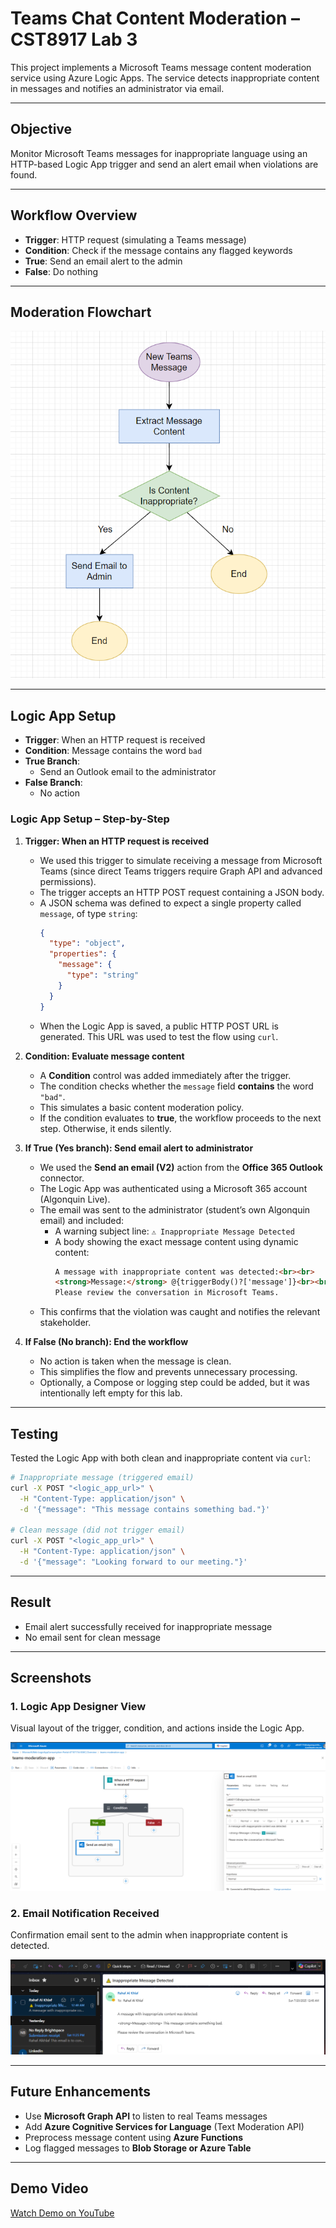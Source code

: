 # Teams Chat Content Moderation – CST8917 Lab 3

This project implements a Microsoft Teams message content moderation service using Azure Logic Apps. The service detects inappropriate content in messages and notifies an administrator via email.

---

## Objective

Monitor Microsoft Teams messages for inappropriate language using an HTTP-based Logic App trigger and send an alert email when violations are found.

---

## Workflow Overview

- **Trigger**: HTTP request (simulating a Teams message)
- **Condition**: Check if the message contains any flagged keywords
- **True**: Send an email alert to the admin
- **False**: Do nothing

---

## Moderation Flowchart

![Moderation Flowchart](./logic-app/moderation-flowchart.png)

---

## Logic App Setup

- **Trigger**: When an HTTP request is received
- **Condition**: Message contains the word `bad`
- **True Branch**:
  - Send an Outlook email to the administrator
- **False Branch**:
  - No action

### Logic App Setup – Step-by-Step

1. **Trigger: When an HTTP request is received**
   - We used this trigger to simulate receiving a message from Microsoft Teams (since direct Teams triggers require Graph API and advanced permissions).
   - The trigger accepts an HTTP POST request containing a JSON body.
   - A JSON schema was defined to expect a single property called `message`, of type `string`:
     ```json
     {
       "type": "object",
       "properties": {
         "message": {
           "type": "string"
         }
       }
     }
     ```
   - When the Logic App is saved, a public HTTP POST URL is generated. This URL was used to test the flow using `curl`.

2. **Condition: Evaluate message content**
   - A **Condition** control was added immediately after the trigger.
   - The condition checks whether the `message` field **contains** the word `"bad"`.
   - This simulates a basic content moderation policy.
   - If the condition evaluates to **true**, the workflow proceeds to the next step. Otherwise, it ends silently.

3. **If True (Yes branch): Send email alert to administrator**
   - We used the **Send an email (V2)** action from the **Office 365 Outlook** connector.
   - The Logic App was authenticated using a Microsoft 365 account (Algonquin Live).
   - The email was sent to the administrator (student’s own Algonquin email) and included:
     - A warning subject line: `⚠️ Inappropriate Message Detected`
     - A body showing the exact message content using dynamic content:
       ```html
       A message with inappropriate content was detected:<br><br>
       <strong>Message:</strong> @{triggerBody()?['message']}<br><br>
       Please review the conversation in Microsoft Teams.
       ```
   - This confirms that the violation was caught and notifies the relevant stakeholder.

4. **If False (No branch): End the workflow**
   - No action is taken when the message is clean.
   - This simplifies the flow and prevents unnecessary processing.
   - Optionally, a Compose or logging step could be added, but it was intentionally left empty for this lab.

---

## Testing

Tested the Logic App with both clean and inappropriate content via `curl`:

```bash
# Inappropriate message (triggered email)
curl -X POST "<logic_app_url>" \
  -H "Content-Type: application/json" \
  -d '{"message": "This message contains something bad."}'

# Clean message (did not trigger email)
curl -X POST "<logic_app_url>" \
  -H "Content-Type: application/json" \
  -d '{"message": "Looking forward to our meeting."}'
```
---
## Result

- Email alert successfully received for inappropriate message
- No email sent for clean message

---

## Screenshots

### 1. Logic App Designer View
Visual layout of the trigger, condition, and actions inside the Logic App.

![Logic App Designer](./logic-app/logic-app-designer.PNG)

### 2. Email Notification Received
Confirmation email sent to the admin when inappropriate content is detected.

![Email Notification](./logic-app/email-notification.PNG)

---

## Future Enhancements

- Use **Microsoft Graph API** to listen to real Teams messages
- Add **Azure Cognitive Services for Language** (Text Moderation API)
- Preprocess message content using **Azure Functions**
- Log flagged messages to **Blob Storage or Azure Table**

---

## Demo Video

[Watch Demo on YouTube](https://youtu.be/Rdh6R9PmIzs)